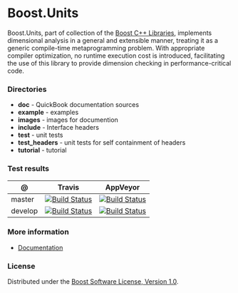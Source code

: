Boost.Units
===========

Boost.Units, part of collection of the [Boost C++ Libraries](http://github.com/boostorg), 
implements dimensional analysis in a general and extensible manner, 
treating it as a generic compile-time metaprogramming problem. 
With appropriate compiler optimization, no runtime execution cost is introduced, 
facilitating the use of this library to provide dimension checking in performance-critical code.

### Directories

* **doc** - QuickBook documentation sources
* **example** - examples
* **images** - images for documention
* **include** - Interface headers 
* **test** - unit tests
* **test_headers** - unit tests for self containment of headers
* **tutorial** - tutorial

### Test results

@       | Travis      | AppVeyor
--------|-------------|---------
master  | [![Build Status](https://travis-ci.org/boostorg/units.svg?branch=master)](https://travis-ci.org/boostorg/units) | [![Build Status](https://ci.appveyor.com/api/projects/status/github/boostorg/units?branch=master&svg=true)](https://ci.appveyor.com/project/boostorg/units)
develop | [![Build Status](https://travis-ci.org/louis=langholtz/units.svg)](https://travis-ci.org/louis-langholtz/units) | [![Build Status](https://ci.appveyor.com/api/projects/status/github/boostorg/units?svg=true)](https://ci.appveyor.com/project/boostorg/units)


### More information

* [Documentation](http://boost.org/libs/units)

### License

Distributed under the [Boost Software License, Version 1.0](http://www.boost.org/LICENSE_1_0.txt).
